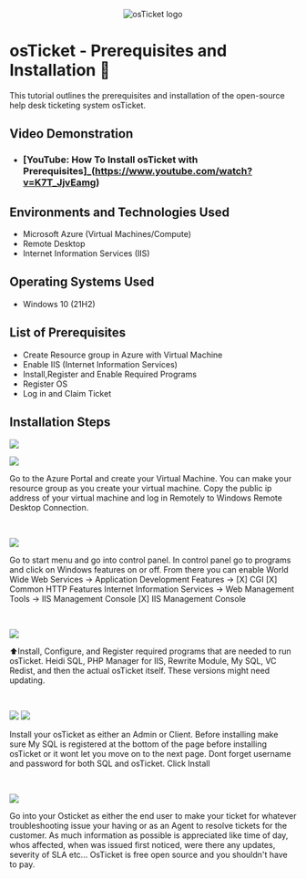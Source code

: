 <p align="center">
<img src="https://i.imgur.com/Clzj7Xs.png" alt="osTicket logo"/>
</p>

<h1>osTicket - Prerequisites and Installation 🎫</h1>
This tutorial outlines the prerequisites and installation of the open-source help desk ticketing system osTicket.<br />


<h2>Video Demonstration</h2>

- ### [YouTube: How To Install osTicket with Prerequisites]_(https://www.youtube.com/watch?v=K7T_JjvEamg)

<h2>Environments and Technologies Used</h2>

- Microsoft Azure (Virtual Machines/Compute)
- Remote Desktop
- Internet Information Services (IIS)

<h2>Operating Systems Used </h2>

- Windows 10</b> (21H2)

<h2>List of Prerequisites</h2>

- Create Resource group in Azure with Virtual Machine
- Enable IIS (Internet Information Services)
- Install,Register and Enable Required Programs
- Register OS
- Log in and Claim Ticket

<h2>Installation Steps</h2
<p>
<img src="https://github.com/Klinsmannn/osticket-prereqs/assets/146140975/1cf80ad1-1ab7-4f51-bad6-16261becb755">  <p></p>   <img src="https://github.com/Klinsmannn/osticket-prereqs/assets/146140975/09a27be6-ee54-4e41-80a5-628b4fbeb5ea">


</p>
<p>
Go to the Azure Portal and create your Virtual Machine. You can make your resource group as you create your virtual machine. Copy the public ip address of your virtual machine and log in Remotely to Windows Remote Desktop Connection.   
</p>
<br />

<p>
<img src="https://github.com/Klinsmannn/osticket-prereqs/assets/146140975/5345f981-0332-4b81-800f-13560807391b">
</p>
<p>
  Go to start menu and go into control panel. In control panel go to programs and click on Windows features on or off. From there you can enable World Wide Web Services -> Application Development Features ->
[X] CGI
[X] Common HTTP Features
Internet Information Services -> Web Management Tools -> IIS Management Console
	[X] IIS Management Console

</p>
<br />

<p>
<img src="https://github.com/Klinsmannn/Prereqs-osTicket/assets/146140975/557e7920-2d27-401f-9cb4-7a5a1b121b53">
</p>
<p>
⬆️Install, Configure, and Register required programs that are needed to run osTicket. Heidi SQL, PHP Manager for IIS, Rewrite Module, My SQL, VC Redist, and then the actual osTicket itself. These versions might need updating.	
</p>
<br />

<p>
<img src="https://github.com/Klinsmannn/Prereqs-osTicket/assets/146140975/c7f216a6-cbd2-47d9-8cda-f8a7c9f83a19">
<img src="https://github.com/Klinsmannn/Prereqs-osTicket/assets/146140975/ac28f3ca-5835-4b8a-81a7-922710dbafd8">
</p>
<p>
Install your osTicket as either an Admin or Client. Before installing make sure My SQL is registered at the bottom of the page before installing osTicket or it wont let you move on to the next page. Dont forget username and password for both SQL and osTicket. Click Install
</p>
<br />

<p>
<img src="https://github.com/Klinsmannn/Prereqs-osTicket/assets/146140975/90896273-231c-4b1c-98be-78cd5b9359bd">
</p>
<p>
Go into your Osticket as either the end user to make your ticket for whatever troubleshooting issue your having or as an Agent to resolve tickets for the customer. As much information as possible is appreciated like time of day, whos affected, when was issued first noticed, were there any updates, severity of SLA  etc...
OsTicket is free open source and you shouldn't have to pay.
